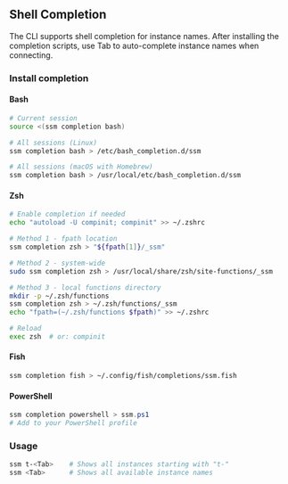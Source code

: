 ## Shell Completion

The CLI supports shell completion for instance names. After installing the completion scripts, use Tab to auto-complete instance names when connecting.

### Install completion

#### Bash

```bash
# Current session
source <(ssm completion bash)

# All sessions (Linux)
ssm completion bash > /etc/bash_completion.d/ssm

# All sessions (macOS with Homebrew)
ssm completion bash > /usr/local/etc/bash_completion.d/ssm
```

#### Zsh

```bash
# Enable completion if needed
echo "autoload -U compinit; compinit" >> ~/.zshrc

# Method 1 - fpath location
ssm completion zsh > "${fpath[1]}/_ssm"

# Method 2 - system-wide
sudo ssm completion zsh > /usr/local/share/zsh/site-functions/_ssm

# Method 3 - local functions directory
mkdir -p ~/.zsh/functions
ssm completion zsh > ~/.zsh/functions/_ssm
echo "fpath=(~/.zsh/functions $fpath)" >> ~/.zshrc

# Reload
exec zsh  # or: compinit
```

#### Fish

```bash
ssm completion fish > ~/.config/fish/completions/ssm.fish
```

#### PowerShell

```powershell
ssm completion powershell > ssm.ps1
# Add to your PowerShell profile
```

### Usage

```bash
ssm t-<Tab>    # Shows all instances starting with "t-"
ssm <Tab>      # Shows all available instance names
```
